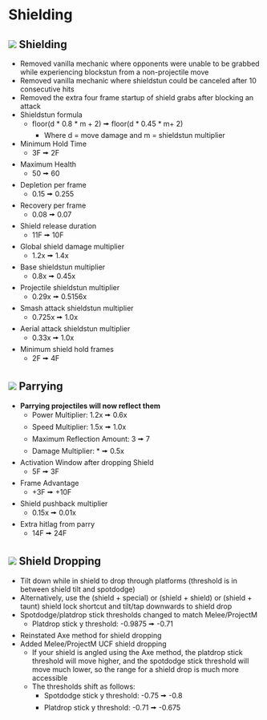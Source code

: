 # Shielding

## ![](../images/SmashBall.png) Shielding
- Removed vanilla mechanic where opponents were unable to be grabbed while experiencing blockstun from a non-projectile move
- Removed vanilla mechanic where shieldstun could be canceled after 10 consecutive hits
- Removed the extra four frame startup of shield grabs after blocking an attack
- Shieldstun formula
  - floor(d \* 0.8 \* m + 2) 🠚 floor(d \* 0.45 \* m+ 2)
    - Where d = move damage and m = shieldstun multiplier
- Minimum Hold Time
  - 3F 🠚 2F
- Maximum Health
  - 50 🠚 60
- Depletion per frame
  - 0.15 🠚 0.255
- Recovery per frame
  - 0.08 🠚 0.07
- Shield release duration
  - 11F 🠚 10F
- Global shield damage multiplier
  - 1.2x 🠚 1.4x
- Base shieldstun multiplier
  - 0.8x 🠚 0.45x
- Projectile shieldstun multiplier
  - 0.29x 🠚 0.5156x
- Smash attack shieldstun multiplier
  - 0.725x 🠚 1.0x
- Aerial attack shieldstun multiplier
  - 0.33x 🠚 1.0x
- Minimum shield hold frames
  - 2F 🠚 4F

## ![](../images/SmashBall.png) Parrying
- **Parrying projectiles will now reflect them**
  - Power Multiplier: 1.2x 🠚 0.6x
  - Speed Multiplier: 1.5x 🠚 1.0x
  - Maximum Reflection Amount: 3 🠚 7
  - Damage Multiplier: * 🠚 0.5x
- Activation Window after dropping Shield
  - 5F 🠚 3F
- Frame Advantage
  - +3F 🠚 +10F
- Shield pushback multiplier
  - 0.15x 🠚 0.01x
- Extra hitlag from parry
  - 14F 🠚 24F

## ![](../images/SmashBall.png) Shield Dropping
- Tilt down while in shield to drop through platforms (threshold is in between shield tilt and spotdodge)
- Alternatively, use the (shield + special) or (shield + shield) or (shield + taunt) shield lock shortcut and tilt/tap downwards to shield drop
- Spotdodge/platdrop stick thresholds changed to match Melee/ProjectM
  - Platdrop stick y threshold: -0.9875 🠚 -0.71
- Reinstated Axe method for shield dropping
- Added Melee/ProjectM UCF shield dropping
  - If your shield is angled using the Axe method, the platdrop stick threshold will move higher, and the spotdodge stick threshold will move much lower, so the range for a shield drop is much more accessible
  - The thresholds shift as follows:
    - Spotdodge stick y threshold: -0.75 🠚 -0.8
    - Platdrop stick y threshold: -0.71 🠚 -0.675

<script src="../arrow.js">
</script>